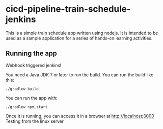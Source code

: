 # cicd-pipeline-train-schedule-jenkins

This is a simple train schedule app written using nodejs. It is intended to be used as a sample application for a series of hands-on learning activities.

## Running the app
Webhook triggered jenkins!

You need a Java JDK 7 or later to run the build. You can run the build like this:

    ./gradlew build

You can run the app with:

    ./gradlew npm_start

Once it is running, you can access it in a browser at [http://localhost:3000](http://localhost:3000)
Testing from the linux server
